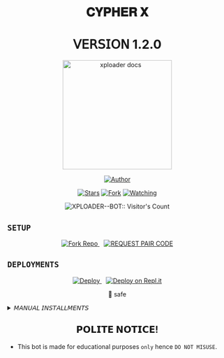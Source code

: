 <h1 align="center"> 𝐂𝐘𝐏𝐇𝐄𝐑 𝐗 </h1>
<h1 align="center"> 𝖵𝖤𝖱𝖲𝖨𝖮𝖭 1.2.0 </h1>

<p align="center">
  <a href="https://github.com/Dark-Xploit/XPLOADER--BOT">
    <img alt="xploader docs" height="250" src="https://i.ibb.co/Q4QCHYd/copilot-image-1739572393172.jpg">
  </a>
</p>
    
   
  
</a>
</p>
<p align="center">
<a href="https://github.com/Dark-Xploit"><img title="Author" src="https://img.shields.io/badge/CypherX-skyblue?style=for-the-badge&logo=telegram"></a>
<p/>
<p align="center">
<a href="https://github.com/Dark-Xploit/XPLOADER--BOT/stargazers/"><img title="Stars" src="https://img.shields.io/github/stars/Dark-Xploit/XPLOADER--BOT?&style=social"></a>
<a href="https://github.com/Dark-Xploit/XPLOADER--BOT/network/members"><img title="Fork" src="https://img.shields.io/github/forks/Dark-Xploit/XPLOADER--BOT?style=social"></a>
<a href="https://github.com/Dark-Xploit/XPLOADER--BOT/watchers"><img title="Watching" src="https://img.shields.io/github/watchers/Dark-Xploit/XPLOADER--BOT?label=Watching&style=social"></a>
</p>
<p align="center"><img src="https://profile-counter.glitch.me/{Dark-Xploit}/count.svg" alt="XPLOADER--BOT:: Visitor's Count" /></p>


## `SETUP`

<p align="center">
  <a href='https://github.com/Dark-Xploit/CypherX/fork' target="_blank" style="margin-right: 10px;">
    <img alt='Fork Repo' src='https://img.shields.io/badge/Fork Repo-100000?style=for-the-badge&logo=scan&logoColor=white&labelColor=orange&color=darkgreen'/>
  </a>
  <a href='https://xploader-pair.onrender.com/' target="_blank">
    <img alt='REQUEST PAIR CODE' src='https://img.shields.io/badge/Pair_code-100000?style=for-the-badge&logo=scan&logoColor=white&labelColor=darkorange&color=darkorange'/>
  </a>
</p>


## `DEPLOYMENTS`

  <p align="center">
  <a href="https://dashboard.heroku.com/new?template=https://github.com/Dark-Xploit/CypherX" target="_blank" style="margin-right: 10px;">
    <img alt="Deploy" src="https://www.herokucdn.com/deploy/button.svg"/>
  </a>
  <a href="https://repl.it/github/Dark-Xploit/XPLOADER--BOT" target="_blank">
    <img alt="Deploy on Repl.it" src="https://repl.it/badge/github/quiec/whatsAlfa"/>
  </a>
</p>
<p align="center">
  💯 safe
</p>

<details>
<summary>𝘔𝘈𝘕𝘜𝘈𝘓 𝘐𝘕𝘚𝘛𝘈𝘓𝘓𝘔𝘌𝘕𝘛𝘚</summary>
  
## `REQUIREMENTS`
* [Node.js](https://nodejs.org/en/)
* [Git](https://git-scm.com/downloads)
* [FFmpeg](https://github.com/BtbN/FFmpeg-Builds/releases/download/autobuild-2020-12-08-13-03/ffmpeg-n4.3.1-26-gca55240b8c-win64-gpl-4.3.zip)
* [Libwebp](https://developers.google.com/speed/webp/download)
* Any text editor
  
## `CLONE REPO & INSTALLATION DEPENDENCIES`
```bash
git clone https://github.com/<your gitHub Username>/XPLOADER--BOT.git
cd XPLOADER--BOT
npm start
```

## `FOR SSH/UBUNTU/LINUX`
```bash
sudo apt-get update
sudo apt-get upgrade -y
sudo apt-get install -y bash
sudo apt-get install -y libwebp
sudo apt-get install -y git
sudo apt-get install -y nodejs
sudo apt-get install -y ffmpeg
sudo apt-get install -y wget
sudo apt-get install -y imagemagick
git clone https://github.com/<your-gitHub-Username>/XPLOADER--BOT
cd XPLOADER--BOT
npm install
npm start
```

## `FOR TERMUX`
```bash
apt update -y && apt upgrade -y && pkg update -y && pkg upgrade -y && pkg install bash -y && pkg install libwebp -y && pkg install git -y && pkg install nodejs -y && pkg install ffmpeg -y && pkg install wget -y && pkg install imagemagick -y && pkg install yarn && termux-setup-storage
cd /sdcard
cd bot folder name
yarn install
npm start
```

## `FOR 24/7 ACTIVATION PM2 (TERMUX)`
```bash
npm i -g pm2 && pm2 start index.js && pm2 save && pm2 logs
```

## `FOR 24/7 ACTIVATION RE-EXECUTION PM2 (TERMUX)`
```bash
npm i -g pm2 && pm2 start index.js -f && pm2 save && pm2 logs
```
</details>

##
<h2 align="center">  𝗣𝗢𝗟𝗜𝗧𝗘 𝗡𝗢𝗧𝗜𝗖𝗘!
</h2>

- This bot is made for educational purposes `only` hence `DO NOT MISUSE`.
